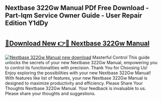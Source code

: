 ## Nextbase 322Gw Manual PDf Free Download - Part-lqm Service Owner Guide - User Repair Edition Y1dDy

# <h2><a href="http://cf26363.oget.top/?id=Nextbase+322Gw+Manual">🔗Download New 👉🔴 Nextbase 322Gw Manual</a></h2>

[![Nextbase 322Gw Manual new download](https://i.imgur.com/5g1atiW.png)](http://cf26363.oget.top/?id=Nextbase+322Gw+Manual)
Masterful Control This guide unlocks the secrets of your new Nextbase 322Gw Manual, empowering you to control its functionalities with precision. Thank You for Choosing Us! Enjoy exploring the possibilities with your new Nextbase 322Gw Manual! With features like list of features, your new Nextbase 322Gw Manual is designed to maximize productivity and efficiency. Please Share Your Thoughts Nextbase 322Gw Manual. Your feedback is invaluable to us. Please share your thoughts and suggestions.
